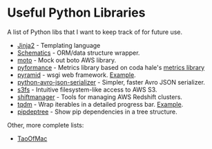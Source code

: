Useful Python Libraries
=======================

A list of Python libs that I want to keep track of for future use.

* [Jinja2](http://jinja.pocoo.org/docs/dev/) - Templating language
* [Schematics](https://github.com/schematics/schematics) - ORM/data structure wrapper.
* [moto](https://github.com/spulec/moto) - Mock out boto AWS library.
* [pyformance](https://github.com/omergertel/pyformance) - Metrics library based on coda hale's [metrics library](https://dropwizard.github.io/metrics/3.1.0/)
* [pyramid](https://github.com/jghoman/pyramid-example) - wsgi web framework. [Example](https://github.com/jghoman/pyramid-example).
* [python-avro-json-serializer](https://github.com/linkedin/python-avro-json-serializer) - Simpler, faster Avro JSON serializer.
* [s3fs](http://s3fs.readthedocs.org/en/latest/) - Intuitive filesystem-like access to AWS S3.
* [shiftmanager](https://github.com/SimpleFinance/shiftmanager/) - Tools for managing AWS Redshift clusters.
* [tqdm](https://github.com/noamraph/tqdm) - Wrap iterables in a detailed progress bar.  [Example](https://github.com/jghoman/tqdm-example).
* [pipdeptree](https://github.com/naiquevin/pipdeptree) - Show pip dependencies in a tree structure.

Other, more complete lists:

* [TaoOfMac](https://taoofmac.com/space/dev/Python)
